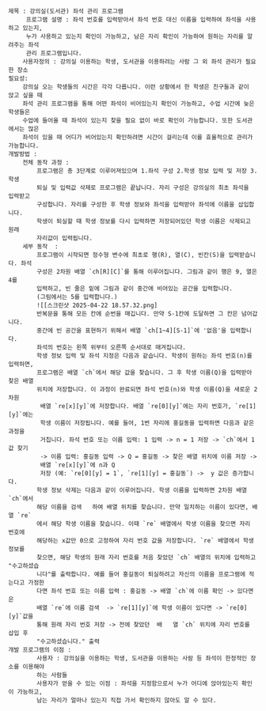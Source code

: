 	제목 : 강의실(도서관) 좌석 관리 프로그램
		 프로그램 설명 : 좌석 번호를 입력받아서 좌석 번호 대신 이름을 입력하여 좌석을 사용하고 있는지, 
		 누가 사용하고 있는지 확인이 가능하고, 남은 자리 확인이 가능하여 원하는 자리를 알려주는 좌석
		 관리 프로그램입니다.
		사용자정의 : 강의실 이용하는 학생, 도서관을 이용하려는 사람 그 외 좌석 관리가 필요한 장소
	필요성:
		강의실 오는 학생들의 시간은 각각 다릅니다. 이런 상황에서 한 학생은 친구들과 같이 앉고 싶을 때 
		좌석 관리 프로그램을 통해 어떤 좌석이 비어있는지 확인이 가능하고, 수업 시간에 늦은 학생들은 
		수업에 들어올 때 좌석이 있는지 찾을 필요 없이 바로 확인이 가능합니다. 또한 도서관에서는 많은 
		좌석이 있을 때 어디가 비어있는지 확인하려면 시간이 걸리는데 이를 효율적으로 관리가 가능합니다.
	개발방법 :
		전체 동작 과정 : 
			프로그램은 총 3단계로 이루어져있으며 1.좌석 구성 2.학생 정보 입력 및 저장 3. 학생 
			퇴실 및 입력값 삭제로 프로그램은 끝납니다. 자리 구성은 강의실의 최초 좌석을 입력받고 
			구성합니다. 자리를 구성한 후 학생 정보와 좌석을 입력받아 좌석에 이름을 삽입합니다. 
			학생이 퇴실할 때 학생 정보를 다시 입력하면 저장되어있던 학생 이름은 삭제되고 원래 
			자리값이 입력됩니다.
		세부 동작  : 
			프로그램이 시작되면 정수형 변수에 최초로 행(R), 열(C), 빈칸(S)을 입력받습니다. 좌석 
			구성은 2차원 배열 `ch[R][C]`를 통해 이루어집니다. 그림과 같이 행은 9, 열은 4를 
			입력하고, 빈 줄은 밑에 그림과 같이 중간에 비어있는 공간을 입력합니다. 
			(그림에서는 5를 입력합니다.)
			![[스크린샷 2025-04-22 18.57.32.png]
			반복문을 통해 모든 칸에 순번을 매깁니다. 만약 S-1칸에 도달하면 그 칸은 넘어갑니다. 
			중간에 빈 공간을 표현하기 위해서 배열 `ch[1~4][S-1]`에 '없음'을 입력합니다. 
			좌석의 번호는 왼쪽 위부터 오른쪽 순서대로 매겨집니다. 
			학생 정보 입력 및 좌석 지정은 다음과 같습니다. 학생이 원하는 좌석 번호(n)를 입력하면, 
			프로그램은 배열 `ch`에서 해당 값을 찾습니다. 그 후 학생 이름(Q)을 입력받아 찾은 배열 
			위치에 저장합니다. 이 과정이 완료되면 좌석 번호(n)와 학생 이름(Q)을 새로운 2차원 
			 배열 `re[x][y]`에 저장합니다. 배열 `re[0][y]`에는 자리 번호가, `re[1][y]`에는 
			 학생 이름이 저장됩니다. 예를 들어, 1번 자리에 홍길동을 입력하면 다음과 같은 과정을 
			 거칩니다. 좌석 번호 또는 이름 입력: 1 입력 -> n = 1 저장 -> `ch`에서 1 값 찾기 
			 -> 이름 입력: 홍길동 입력 -> Q = 홍길동 -> 찾은 배열 위치에 이름 저장 ->  
			 배열 `re[x][y]`에 n과 Q 
			 저장 (예: `re[0][y] = 1`, `re[1][y] = 홍길동`) ->  y 값은 증가합니다.
			학생 정보 삭제는 다음과 같이 이루어집니다. 학생 이름을 입력하면 2차원 배열 `ch`에서 
			해당 이름을 검색   하여 배열 위치를 찾습니다. 만약 일치하는 이름이 있다면, 배열 `re`
			에서 해당 학생 이름을 찾습니다. 이때 `re` 배열에서 학생 이름을 찾으면 자리 번호에 
			해당하는 x값만 0으로 고정하여 자리 번호 값을 저장합니다. `re` 배열에서 학생 정보를 
			찾으면, 해당 학생의 원래 자리 번호를 처음 찾았던 `ch` 배열의 위치에 입력하고 "수고하셨습
			니다"를 출력합니다. 예를 들어 홍길동이 퇴실하려고 자신의 이름을 프로그램에 적는다고 가정한
			다면 좌석 번호 또는 이름 입력 : 홍길동 -> 배열 `ch`에 이름 확인 -> 있다면은 
			배열 `re`에 이름 검색  -> `re[1][y]`에 학생 이름이 있다면 -> `re[0][y]`값을 
			통해 원래 자리 번호 저장 -> 전에 찾았던  배   열 `ch` 위치에 자리 번호를 삽입 후 
			"수고하셨습니다." 출력
	개발 프로그램의 이점 :
			사용자 : 강의실을 이용하는 학생, 도서관을 이용하는 사람 등 좌석이 한정적인 장소를 이용해야
			하는 사람들
			사용자가 얻을 수 있는 이점 : 좌석을 지정함으로서 누가 어디에 앉아있는지 확인이 가능하고, 
			남는 자리가 얼마나 있는지 직접 가서 확인하지 않아도 알 수 있다. 

